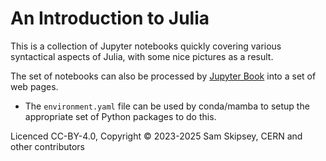 # An Introduction to Julia

This is a collection of Jupyter notebooks quickly covering various syntactical aspects of Julia, with some nice pictures as a result.

The set of notebooks can also be processed by [Jupyter Book](https://jupyterbook.org/en/stable/intro.html) into a set of web pages.

- The `environment.yaml` file can be used by conda/mamba to setup the appropriate set of Python packages to do this.

Licenced CC-BY-4.0, Copyright © 2023-2025 Sam Skipsey, CERN and other contributors
